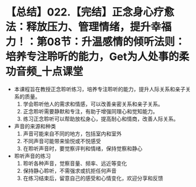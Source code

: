 # 【总结】022.【完结】正念身心疗愈法：释放压力、管理情绪，提升幸福力！：第08节：升温感情的倾听法则：培养专注聆听的能力，Get为人处事的柔功音频_十点课堂

-   本课程旨在教授正念聆听练习，培养专注聆听的能力，提升人际关系和亲子关系的质量。
    1.  学会聆听他人的需求和情感，可以改善亲密关系和亲子关系。
    2.  正念聆听需要静默和专注，有助于增强同理心和觉知能力。
    3.  练习正念聆听可以帮助放松身心，提高耐心和情商，改善人际关系。
-   声音的来源和种类
    1.  声音可能来自不同的地方，包括室内和室外
    2.  不同声音可能带来愉悦或不悦感受
    3.  在聆听声音时，要觉察评判和情绪，保持觉察和静心
-   聆听声音的练习
    1.  聆听各种声音，觉察音量、频率、远近等变化
    2.  保持静心聆听，不需强求或抗拒任何声音
    3.  在练习结束后，留意自己的感受和心情变化，欢迎分享和反馈